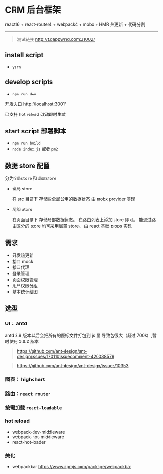 # CRM 后台框架

react16 + react-router4 + webpack4 + mobx + HMR 热更新 + 代码分割

---

> 测试链接 http://t.dappwind.com:31002/

## install script

- `yarn`

## develop scripts

- `npm run dev`

开发入口 http://localhost:3001/

已支持 hot reload 改动即时生效

## start script 部署脚本

- `npm run build`
- `node index.js` 或者 `pm2`

## 数据 store 配置

分为`全局store` 和 `局部store`

- 全局 store

  在 src 目录下 存储些全局公用的数据状态 由 mobx provider 实现

- 局部 store

  在页面目录下 存储局部数据状态。 在路由列表上添加 store 即可。 能通过路由区分的 store 均可采用局部 store。 由 react 基础 props 实现

## 需求

- 开发热更新
- 接口 mock
- 接口代理
- 登录管理
- 页面权限管理
- 用户权限分组
- 基本统计绘图

## 选型

### UI： antd

antd 3.9 版本以后会把所有的图标文件打包到 js 里 导致包很大（超过 700k）,暂时使用 3.8.2 版本

> https://github.com/ant-design/ant-design/issues/12011#issuecomment-420038579

> https://github.com/ant-design/ant-design/issues/10353

### 图表： highchart

### 路由：`react router`

### 按需加载 `react-loadable`

### hot reload

- webpack-dev-middleware
- webpack-hot-middleware
- react-hot-loader

### 美化

- webpackbar https://www.npmjs.com/package/webpackbar
